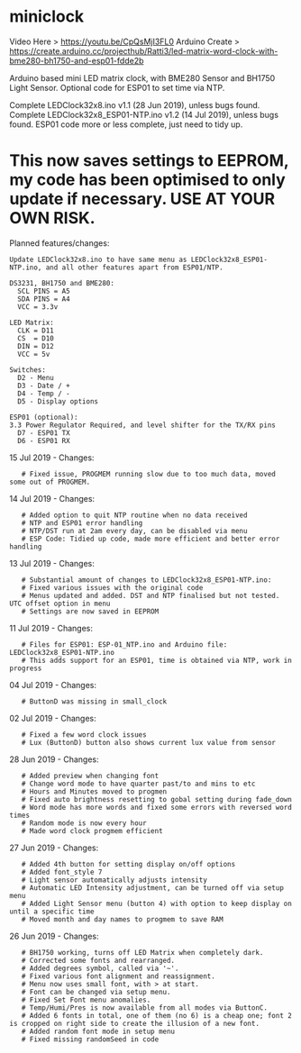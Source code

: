 # miniclock
Video Here > https://youtu.be/CpQsMjI3FL0
Arduino Create > https://create.arduino.cc/projecthub/Ratti3/led-matrix-word-clock-with-bme280-bh1750-and-esp01-fdde2b

Arduino based mini LED matrix clock, with BME280 Sensor and BH1750 Light Sensor.
Optional code for ESP01 to set time via NTP.

Complete LEDClock32x8.ino v1.1 (28 Jun 2019), unless bugs found.
Complete LEDClock32x8_ESP01-NTP.ino v1.2 (14 Jul 2019), unless bugs found.
ESP01 code more or less complete, just need to tidy up.

# This now saves settings to EEPROM, my code has been optimised to only update if necessary. USE AT YOUR OWN RISK.

Planned features/changes:

    Update LEDClock32x8.ino to have same menu as LEDClock32x8_ESP01-NTP.ino, and all other features apart from ESP01/NTP.

~~~~~~~~~~~~~~~~~~~~~~~~ CONNECTING IT ALL UP ~~~~~~~~~~~~~~~~~~~~~~~~
DS3231, BH1750 and BME280:
  SCL PINS = A5
  SDA PINS = A4
  VCC = 3.3v

LED Matrix:
  CLK = D11
  CS  = D10
  DIN = D12
  VCC = 5v

Switches:
  D2 - Menu
  D3 - Date / +
  D4 - Temp / -
  D5 - Display options
  
ESP01 (optional):
3.3 Power Regulator Required, and level shifter for the TX/RX pins
  D7 - ESP01 TX
  D6 - ESP01 RX
~~~~~~~~~~~~~~~~~~~~~~~~~~~~~~~~~~~~~~~~~~~~~~~~~~~~~~~~~~~~~~~~~~~~~~~~

15 Jul 2019 - Changes:

       # Fixed issue, PROGMEM running slow due to too much data, moved some out of PROGMEM.
       
14 Jul 2019 - Changes:

       # Added option to quit NTP routine when no data received
       # NTP and ESP01 error handling
       # NTP/DST run at 2am every day, can be disabled via menu
       # ESP Code: Tidied up code, made more efficient and better error handling

13 Jul 2019 - Changes:

       # Substantial amount of changes to LEDClock32x8_ESP01-NTP.ino:
       # Fixed various issues with the original code
       # Menus updated and added. DST and NTP finalised but not tested. UTC offset option in menu
       # Settings are now saved in EEPROM

11 Jul 2019 - Changes:

       # Files for ESP01: ESP-01_NTP.ino and Arduino file: LEDClock32x8_ESP01-NTP.ino
       # This adds support for an ESP01, time is obtained via NTP, work in progress

04 Jul 2019 - Changes:

       # ButtonD was missing in small_clock

02 Jul 2019 - Changes:

       # Fixed a few word clock issues
       # Lux (ButtonD) button also shows current lux value from sensor

28 Jun 2019 - Changes:

       # Added preview when changing font
       # Change word mode to have quarter past/to and mins to etc
       # Hours and Minutes moved to progmen
       # Fixed auto brightness resetting to gobal setting during fade_down
       # Word mode has more words and fixed some errors with reversed word times
       # Random mode is now every hour
       # Made word clock progmem efficient

27 Jun 2019 - Changes:

       # Added 4th button for setting display on/off options
       # Added font_style 7
       # Light sensor automatically adjusts intensity
       # Automatic LED Intensity adjustment, can be turned off via setup menu
       # Added Light Sensor menu (button 4) with option to keep display on until a specific time
       # Moved month and day names to progmem to save RAM

26 Jun 2019 - Changes:

       # BH1750 working, turns off LED Matrix when completely dark.
       # Corrected some fonts and rearranged.
       # Added degrees symbol, called via '~'.
       # Fixed various font alignment and reassignment.
       # Menu now uses small font, with > at start.
       # Font can be changed via setup menu.
       # Fixed Set Font menu anomalies.
       # Temp/Humi/Pres is now available from all modes via ButtonC.
       # Added 6 fonts in total, one of them (no 6) is a cheap one; font 2 is cropped on right side to create the illusion of a new font.
       # Added random font mode in setup menu
       # Fixed missing randomSeed in code
